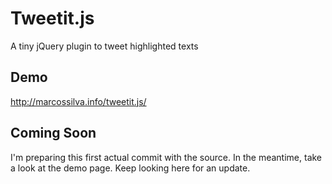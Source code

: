 # Tweetit.js
A tiny jQuery plugin to tweet highlighted texts

## Demo

http://marcossilva.info/tweetit.js/

## Coming Soon

I'm preparing this first actual commit with the source. In the meantime, take a look at the demo page. Keep looking here for an update.

